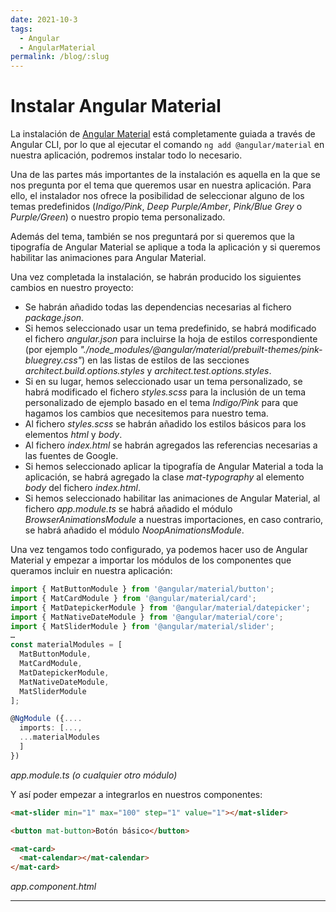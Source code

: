 ```yaml
---
date: 2021-10-3
tags:
  - Angular
  - AngularMaterial
permalink: /blog/:slug
---
```


# Instalar Angular Material

<social-share class="social-share--header" />

La instalación de [Angular Material](https://material.angular.io/) está completamente guiada a través de Angular CLI, por lo que al ejecutar el comando `ng add @angular/material` en nuestra aplicación, podremos instalar todo lo necesario.

Una de las partes más importantes de la instalación es aquella en la que se nos pregunta por el tema que queremos usar en nuestra aplicación. Para ello, el instalador nos ofrece la posibilidad de seleccionar alguno de los temas predefinidos (_Indigo/Pink_, _Deep Purple/Amber_, _Pink/Blue Grey_ o _Purple/Green_) o nuestro propio tema personalizado.

Además del tema, también se nos preguntará por si queremos que la tipografía de Angular Material se aplique a toda la aplicación y si queremos habilitar las animaciones para Angular Material.

Una vez completada la instalación, se habrán producido los siguientes cambios en nuestro proyecto:

- Se habrán añadido todas las dependencias necesarias al fichero _package.json_.
- Si hemos seleccionado usar un tema predefinido, se habrá modificado el fichero _angular.json_ para incluirse la hoja de estilos correspondiente (por ejemplo _"./node_modules/@angular/material/prebuilt-themes/pink-bluegrey.css"_) en las listas de estilos de las secciones _architect.build.options.styles_ y  _architect.test.options.styles_.
- Si en su lugar, hemos seleccionado usar un tema personalizado, se habrá modificado el fichero _styles.scss_ para la inclusión de un tema personalizado de ejemplo basado en el tema _Indigo/Pink_ para que hagamos los cambios que necesitemos para nuestro tema.
- Al fichero _styles.scss_ se habrán añadido los estilos básicos para los elementos _html_ y _body_.
- Al fichero _index.html_ se habrán agregados las referencias necesarias a las fuentes de Google.
- Si hemos seleccionado aplicar la tipografía de Angular Material a toda la aplicación, se habrá agregado la clase _mat-typography_ al elemento _body_ del fichero _index.html_.
- Si hemos seleccionado habilitar las animaciones de Angular Material, al fichero _app.module.ts_ se habrá añadido el módulo _BrowserAnimationsModule_ a nuestras importaciones, en caso contrario, se habrá añadido el módulo _NoopAnimationsModule_.


Una vez tengamos todo configurado, ya podemos hacer uso de Angular Material y empezar a importar los módulos de los componentes que queramos incluir en nuestra aplicación:

``` ts
import { MatButtonModule } from '@angular/material/button';
import { MatCardModule } from '@angular/material/card';
import { MatDatepickerModule } from '@angular/material/datepicker';
import { MatNativeDateModule } from '@angular/material/core';
import { MatSliderModule } from '@angular/material/slider';
…
const materialModules = [
  MatButtonModule,
  MatCardModule,
  MatDatepickerModule,
  MatNativeDateModule,
  MatSliderModule
];

@NgModule ({....
  imports: [...,
  ...materialModules
  ]
})
```
_app.module.ts (o cualquier otro módulo)_

Y así poder empezar a integrarlos en nuestros componentes:

``` html
<mat-slider min="1" max="100" step="1" value="1"></mat-slider>

<button mat-button>Botón básico</button>

<mat-card>
  <mat-calendar></mat-calendar>
</mat-card>
```
_app.component.html_

---
<social-share class="social-share--footer" />

